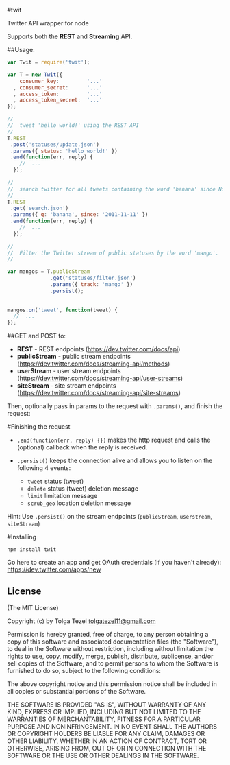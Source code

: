 #twit

Twitter API wrapper for node

Supports both the **REST** and **Streaming** API.

##Usage:

```javascript
var Twit = require('twit');

var T = new Twit({
    consumer_key:         '...'
  , consumer_secret:      '...'
  , access_token:         '...'
  , access_token_secret:  '...'
});

//
//  tweet 'hello world!' using the REST API
//
T.REST
 .post('statuses/update.json')
 .params({ status: 'hello world!' })
 .end(function(err, reply) {
    //  ...
  });
      
//
//  search twitter for all tweets containing the word 'banana' since Nov. 11, 2011
//
T.REST
 .get('search.json')
 .params({ q: 'banana', since: '2011-11-11' })
 .end(function(err, reply) {
    //  ...
  });
      
//
//  Filter the Twitter stream of public statuses by the word 'mango'. 
//

var mangos = T.publicStream
              .get('statuses/filter.json')
              .params({ track: 'mango' })
              .persist();
                    
                    
mangos.on('tweet', function(tweet) {
  //  ...
});

```

##GET and POST to:

* **REST** -              REST endpoints (https://dev.twitter.com/docs/api)
* **publicStream** -      public stream endpoints (https://dev.twitter.com/docs/streaming-api/methods)
* **userStream** -        user stream endpoints (https://dev.twitter.com/docs/streaming-api/user-streams) 
* **siteStream** -        site stream endpoints (https://dev.twitter.com/docs/streaming-api/site-streams)




Then, optionally pass in params to the request with `.params()`, and finish the request:


#Finishing the request

* `.end(function(err, reply) {})`      makes the http request and calls the (optional) callback when the reply is received. 
* `.persist()`                      keeps the connection alive and allows you to listen on the following 4 events:

    * `tweet`            status (tweet)
    * `delete`           status (tweet) deletion message
    * `limit`            limitation message 
    * `scrub_geo`        location deletion message


Hint: Use `.persist()` on the stream endpoints (`publicStream`, `userstream`, `siteStream`)

#Installing

```
npm install twit

```


Go here to create an app and get OAuth credentials (if you haven't already): https://dev.twitter.com/apps/new

## License 

(The MIT License)

Copyright (c) by Tolga Tezel <tolgatezel11@gmail.com>

Permission is hereby granted, free of charge, to any person obtaining a copy
of this software and associated documentation files (the "Software"), to deal
in the Software without restriction, including without limitation the rights
to use, copy, modify, merge, publish, distribute, sublicense, and/or sell
copies of the Software, and to permit persons to whom the Software is
furnished to do so, subject to the following conditions:

The above copyright notice and this permission notice shall be included in
all copies or substantial portions of the Software.

THE SOFTWARE IS PROVIDED "AS IS", WITHOUT WARRANTY OF ANY KIND, EXPRESS OR
IMPLIED, INCLUDING BUT NOT LIMITED TO THE WARRANTIES OF MERCHANTABILITY,
FITNESS FOR A PARTICULAR PURPOSE AND NONINFRINGEMENT. IN NO EVENT SHALL THE
AUTHORS OR COPYRIGHT HOLDERS BE LIABLE FOR ANY CLAIM, DAMAGES OR OTHER
LIABILITY, WHETHER IN AN ACTION OF CONTRACT, TORT OR OTHERWISE, ARISING FROM,
OUT OF OR IN CONNECTION WITH THE SOFTWARE OR THE USE OR OTHER DEALINGS IN
THE SOFTWARE.